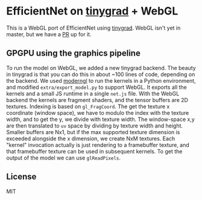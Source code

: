 # EfficientNet on [tinygrad](https://github.com/tinygrad/tinygrad) + WebGL

This is a WebGL port of EfficientNet using [tinygrad](https://github.com/tinygrad/tinygrad). WebGL isn't yet in master, but we have a [PR](https://github.com/tinygrad/tinygrad/pull/2461) up for it.

## GPGPU using the graphics pipeline

To run the model on WebGL, we added a new tinygrad backend. The beauty in tinygrad is that you can do this in about ~100 lines of code, depending on the backend. We used [moderngl](https://github.com/moderngl/moderngl) to run the kernels in a Python environment, and modified `extra/export_model.py` to support WebGL. It exports all the kernels and a small JS runtime in a single `net.js` file.
With the WebGL backend the kernels are fragment shaders, and the tensor buffers are 2D textures. Indexing is based on `gl_FragCoord`. The get the texture x coordinate (window space), we have to modulo the index with the texture width, and to get the y, we divide with texture width. The window-space x,y are then translated to `uv` space by dividing by texture width and height. Smaller buffers are Nx1, but if the max supported texture dimension is exceeded alongside the x dimension, we create NxM textures.
Each "kernel" invocation actually is just rendering to a framebuffer texture, and that framebuffer texture can be used in subsequent kernels. To get the output of the model we can use `glReadPixels`.

## License

MIT
